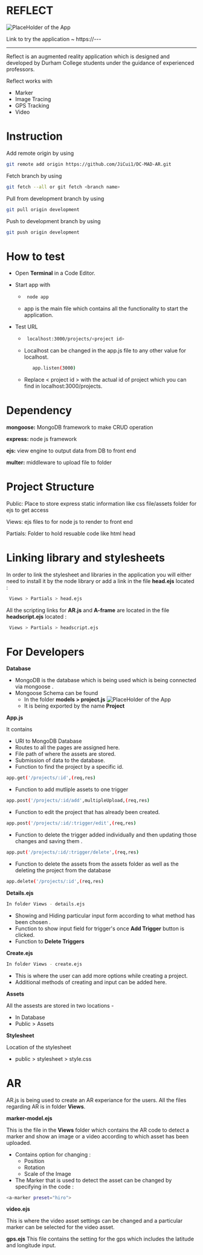 #    REFLECT



![PlaceHolder of the App](./arImages/new.jpg)

Link to try the application ~ https://---


___

Reflect is an augmented reality application which is designed and developed by Durham College students under the guidance of experienced professors. 

Reflect works with 
* Marker 
* Image Tracing 
* GPS Tracking 
* Video 

# Instruction

Add remote origin by using

```bash
git remote add origin https://github.com/JiCui1/DC-MAD-AR.git
```

Fetch branch by using

```bash
git fetch --all or git fetch <branch name>
```

Pull from development branch by using

```bash
git pull origin development
```

Push to development branch by using

```bash
git push origin development
```

# How to test

* Open **Terminal** in a Code Editor.
* Start app with
   * ```bash 
      node app
   * app is the main file which contains all the functionality to start the application.

* Test URL  
   * ```bash 
      localhost:3000/projects/<project id>
   *  Localhost can be changed in the app.js file to any other value for localhost. 
      ```bash 
         app.listen(3000)
       ```
   * Replace < project id > with the actual id of project which you can find in localhost:3000/projects.
 

# Dependency

**mongoose:** MongoDB framework to make CRUD operation

**express:** node js framework

**ejs:** view engine to output data from DB to front end

**multer:** middleware to upload file to folder

# Project Structure

Public: Place to store express static information like css file/assets folder for ejs to get access

Views: ejs files to for node js to render to front end

Partials: Folder to hold resuable code like html head


# Linking library and stylesheets

In order to link the stylesheet and libraries in the application you will either need to install it by the node library or add a link in the file **head.ejs** located  : 
```bash 
 Views > Partials > head.ejs
```

All the scripting links for **AR.js** and **A-frame** are located in the file **headscript.ejs**  located :
```bash 
 Views > Partials > headscript.ejs
```


# For Developers  

**Database**
* MongoDB is the database which is being used which is being connected via mongoose .
* Mongoose Schema can be found 
   * In the folder  **models > project.js** 
   ![PlaceHolder of the App](./arImages/img01.png) 
   * It is being exported by the name **Project**


**App.js**

It contains 
* URI to MongoDB Database
* Routes to all the pages are assigned here.
* File path of where the assets are stored.
* Submission of data to the database.
* Function to find the project by a specific id.
```bash
app.get('/projects/:id',(req,res)
```

* Function to add mutliple assets to one trigger 
```bash
app.post('/projects/:id/add',multipleUpload,(req,res)
```
* Function to edit the project that has already been created.
```bash
app.post('/projects/:id/:trigger/edit',(req,res)
```

* Function to delete the trigger added individually and then updating those changes and saving them .
```bash
app.put('/projects/:id/:trigger/delete',(req,res)
```

* Function to delete the assets from the assets folder as well as the deleting the project from the database
```bash
app.delete('/projects/:id',(req,res)
```

**Details.ejs**
```bash
In folder Views - details.ejs
```

* Showing and Hiding particular input form according to what method has been chosen . 
* Function to show input field for trigger's once **Add Trigger** button is clicked.
* Function to **Delete Triggers**


**Create.ejs**

```bash
In folder Views - create.ejs
```
* This is where the user can add more options while creating a project.
* Additional methods of creating and input can be added here.

**Assets**

All the assests are stored in two locations - 
* In Database
* Public > Assets


**Stylesheet**

Location of the stylesheet 
* public > stylesheet > style.css


# AR 

AR.js is being used to create an AR experiance for the users. All the files regarding AR is in folder **Views**.

**marker-model.ejs**

This is the file in the **Views** folder which contains the AR code to detect a marker and show an image or a video according to which asset has been uploaded.

* Contains option for changing : 
   * Position
   * Rotation 
   * Scale 
of the Image
*  The Marker that is used to detect the asset can be changed by specifying in the code : 
```bash 
<a-marker preset="hiro"> 
```


**video.ejs**

This is where the video asset settings can be changed and a particular marker can be selected for the video asset.


**gps.ejs**
This file contains the setting for the gps which includes the latitude and longitude input. 


